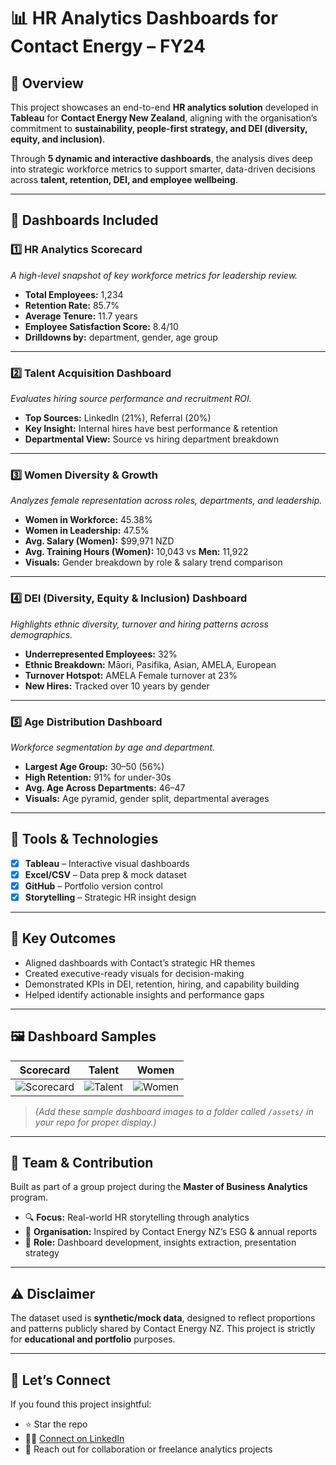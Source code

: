 # 📊 HR Analytics Dashboards for Contact Energy – FY24

## 👋 Overview

This project showcases an end-to-end **HR analytics solution** developed in **Tableau** for **Contact Energy New Zealand**, aligning with the organisation’s commitment to **sustainability, people-first strategy, and DEI (diversity, equity, and inclusion)**.

Through **5 dynamic and interactive dashboards**, the analysis dives deep into strategic workforce metrics to support smarter, data-driven decisions across **talent, retention, DEI, and employee wellbeing**.

---

## 📌 Dashboards Included

### 1️⃣ HR Analytics Scorecard
*A high-level snapshot of key workforce metrics for leadership review.*

- **Total Employees:** 1,234  
- **Retention Rate:** 85.7%  
- **Average Tenure:** 11.7 years  
- **Employee Satisfaction Score:** 8.4/10  
- **Drilldowns by:** department, gender, age group

---

### 2️⃣ Talent Acquisition Dashboard
*Evaluates hiring source performance and recruitment ROI.*

- **Top Sources:** LinkedIn (21%), Referral (20%)
- **Key Insight:** Internal hires have best performance & retention
- **Departmental View:** Source vs hiring department breakdown

---

### 3️⃣ Women Diversity & Growth
*Analyzes female representation across roles, departments, and leadership.*

- **Women in Workforce:** 45.38%  
- **Women in Leadership:** 47.5%  
- **Avg. Salary (Women):** $99,971 NZD  
- **Avg. Training Hours (Women):** 10,043 vs **Men:** 11,922  
- **Visuals:** Gender breakdown by role & salary trend comparison

---

### 4️⃣ DEI (Diversity, Equity & Inclusion) Dashboard
*Highlights ethnic diversity, turnover and hiring patterns across demographics.*

- **Underrepresented Employees:** 32%  
- **Ethnic Breakdown:** Māori, Pasifika, Asian, AMELA, European  
- **Turnover Hotspot:** AMELA Female turnover at 23%  
- **New Hires:** Tracked over 10 years by gender

---

### 5️⃣ Age Distribution Dashboard
*Workforce segmentation by age and department.*

- **Largest Age Group:** 30–50 (56%)  
- **High Retention:** 91% for under-30s  
- **Avg. Age Across Departments:** 46–47  
- **Visuals:** Age pyramid, gender split, departmental averages

---

## 🧠 Tools & Technologies

- [x] **Tableau** – Interactive visual dashboards  
- [x] **Excel/CSV** – Data prep & mock dataset  
- [x] **GitHub** – Portfolio version control  
- [x] **Storytelling** – Strategic HR insight design

---

## 🎯 Key Outcomes

- Aligned dashboards with Contact’s strategic HR themes  
- Created executive-ready visuals for decision-making  
- Demonstrated KPIs in DEI, retention, hiring, and capability building  
- Helped identify actionable insights and performance gaps

---

## 🖼️ Dashboard Samples

| Scorecard | Talent | Women |
|----------|--------|--------|
| ![Scorecard](./assets/scorecard.png) | ![Talent](./assets/talent.png) | ![Women](./assets/women.png) |

> *(Add these sample dashboard images to a folder called `/assets/` in your repo for proper display.)*

---

## 🙌 Team & Contribution

Built as part of a group project during the **Master of Business Analytics** program.

- 🔍 **Focus:** Real-world HR storytelling through analytics  
- 💼 **Organisation:** Inspired by Contact Energy NZ’s ESG & annual reports  
- 💬 **Role:** Dashboard development, insights extraction, presentation strategy

---

## ⚠️ Disclaimer

The dataset used is **synthetic/mock data**, designed to reflect proportions and patterns publicly shared by Contact Energy NZ. This project is strictly for **educational and portfolio** purposes.

---

## 🔗 Let’s Connect

If you found this project insightful:
- ⭐ Star the repo
- 🧑‍💻 [Connect on LinkedIn](https://linkedin.com/in/your-profile)
- 📧 Reach out for collaboration or freelance analytics projects

